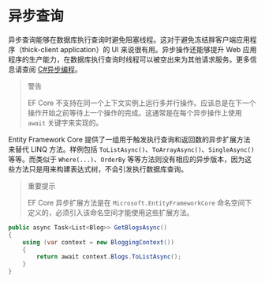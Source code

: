 # 异步查询

异步查询能够在数据库执行查询时避免阻塞线程。这对于避免冻结胖客户端应用程序（thick-client application）的 UI 来说很有用。异步操作还能够提升 Web 应用程序的生产能力，在数据库执行查询时线程可以被空出来为其他请求服务。更多信息请查阅 [C#异步编程](https://docs.microsoft.com/zh-cn/dotnet/csharp/async)。

> 警告
>
> EF Core 不支持在同一个上下文实例上运行多并行操作。应该总是在下一个操作开始之前等待上一个操作的完成。这通常是在每个异步操作上使用 `await` 关键字来实现的。

Entity Framework Core 提供了一组用于触发执行查询和返回数的异步扩展方法来替代 LINQ 方法。样例包括 `ToListAsync()`、`ToArrayAsync()`、`SingleAsync()` 等等。而类似于 `Where(...)`、`OrderBy` 等等方法则没有相应的异步版本，因为这些方法只是用来构建表达式树，不会引发执行数据库查询。

> 重要提示
>
> EF Core 异步扩展方法是在 `Microsoft.EntityFrameworkCore` 命名空间下定义的，必须引入该命名空间才能使用这些扩展方法。

```C#
public async Task<List<Blog>> GetBlogsAsync()
{
    using (var context = new BloggingContext())
    {
        return await context.Blogs.ToListAsync();
    }
}
```